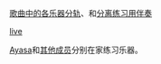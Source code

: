 
[歌曲中的各乐器分轨](https://b23.tv/nFAHVNV)、和[分离练习用伴奏](https://b23.tv/mHYenQ6)

[live](https://b23.tv/bY7IsLM)

[Ayasa](https://b23.tv/535buFB)和[其他成员](https://b23.tv/dAOft0U)分别在家练习乐器。
